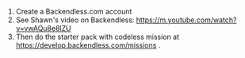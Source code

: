 1. Create a Backendless.com account
2. See Shawn's video on Backendless: https://m.youtube.com/watch?v=vwAQu8e8lZU
3. Then do the starter pack with codeless mission at https://develop.backendless.com/missions .
